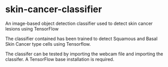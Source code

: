 # skin-cancer-classifier
An image-based object detection classifier used to detect skin cancer lesions using TensorFlow

The classifier contained has been trained to detect Squamous and Basal Skin Cancer type cells using Tensorflow.

The classifer can be tested by importing the webcam file and importing the classifer.
A TensorFlow base installation is required.
